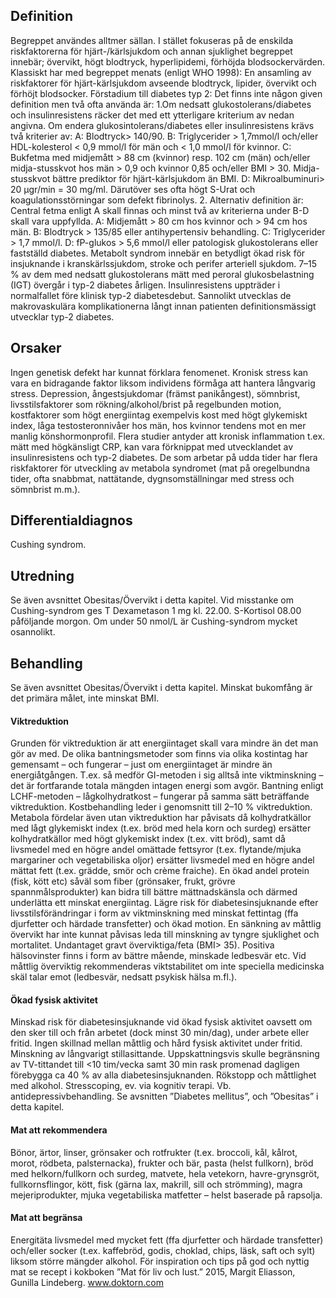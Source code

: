 ## Definition

Begreppet användes alltmer sällan. I stället fokuseras på de enskilda riskfaktorerna för hjärt-/kärlsjukdom och annan sjuklighet begreppet innebär; övervikt, högt blodtryck, hyperlipidemi, förhöjda blodsockervärden.
Klassiskt har med begreppet menats (enligt WHO 1998):
En ansamling av riskfaktorer för hjärt-kärlsjukdom avseende blodtryck, lipider, övervikt och förhöjt blodsocker. Förstadium till diabetes typ 2: Det finns inte någon given definition men två ofta använda är:
1.Om nedsatt glukostolerans/diabetes och insulinresistens räcker det med ett ytterligare kriterium av nedan angivna. Om endera glukosintolerans/diabetes eller insulinresistens krävs två kriterier av:
A: Blodtryck> 140/90.
B: Triglycerider > 1,7mmol/l och/eller HDL-kolesterol < 0,9 mmol/l för män och < 1,0 mmol/l för kvinnor. C: Bukfetma med midjemått > 88 cm (kvinnor) resp. 102 cm (män) och/eller midja-stusskvot hos män > 0,9 och kvinnor 0,85 och/eller BMI > 30. Midja-stusskvot bättre prediktor för hjärt-kärlsjukdom än BMI.
D: Mikroalbuminuri> 20 µgr/min = 30 mg/ml. Därutöver ses ofta högt S-Urat och koagulationsstörningar som defekt fibrinolys.
2. Alternativ definition är: Central fetma enligt A skall finnas och minst två av kriterierna under B-D skall vara uppfyllda.
A: Midjemått > 80 cm hos kvinnor och > 94 cm hos män.
B: Blodtryck > 135/85 eller antihypertensiv behandling.
C: Triglycerider > 1,7 mmol/l.
D: fP-glukos > 5,6 mmol/l eller patologisk glukostolerans eller fastställd diabetes.
Metabolt syndrom innebär en betydligt ökad risk för insjuknande i kranskärlssjukdom, stroke och perifer arteriell sjukdom. 7–15 % av dem med nedsatt glukostolerans mätt med peroral glukosbelastning (IGT) övergår i typ-2 diabetes årligen. Insulinresistens uppträder i normalfallet före klinisk typ-2 diabetesdebut. Sannolikt utvecklas de makrovaskulära komplikationerna långt innan patienten definitionsmässigt utvecklar typ-2 diabetes.

## Orsaker

Ingen genetisk defekt har kunnat förklara fenomenet. Kronisk stress kan vara en bidragande faktor liksom individens förmåga att hantera långvarig stress. Depression, ångestsjukdomar (främst panikångest), sömnbrist, livsstilsfaktorer som rökning/alkohol/brist på regelbunden motion, kostfaktorer som högt energiintag exempelvis kost med högt glykemiskt index, låga testosteronnivåer hos män, hos kvinnor tendens mot en mer manlig könshormonprofil. Flera studier antyder att kronisk inflammation t.ex. mätt med högkänsligt CRP, kan vara förknippat med utvecklandet av insulinresistens och typ-2 diabetes. De som arbetar på udda tider har flera riskfaktorer för utveckling av metabola syndromet (mat på oregelbundna tider, ofta snabbmat, nattätande, dygnsomställningar med stress och sömnbrist m.m.).

## Differentialdiagnos

Cushing syndrom.

## Utredning

Se även avsnittet Obesitas/Övervikt i detta kapitel.
Vid misstanke om Cushing-syndrom ges T Dexametason 1 mg kl. 22.00. S-Kortisol 08.00 påföljande morgon. Om under 50 nmol/L är Cushing-syndrom mycket osannolikt.

## Behandling

Se även avsnittet Obesitas/Övervikt i detta kapitel.
Minskat bukomfång är det primära målet, inte minskat BMI.

#### Viktreduktion

Grunden för viktreduktion är att energiintaget skall vara mindre än det man gör av med. De olika bantningsmetoder som finns via olika kostintag har gemensamt – och fungerar – just om energiintaget är mindre än energiåtgången. T.ex. så medför GI-metoden i sig alltså inte viktminskning – det är fortfarande totala mängden intagen energi som avgör. Bantning enligt LCHF-metoden – lågkolhydratkost – fungerar på samma sätt beträffande viktreduktion.
Kostbehandling leder i genomsnitt till 2–10 % viktreduktion. Metabola fördelar även utan viktreduktion har påvisats då kolhydratkällor med lågt glykemiskt index (t.ex. bröd med hela korn och surdeg) ersätter kolhydratkällor med högt glykemiskt index (t.ex. vitt bröd), samt då livsmedel med en högre andel omättade fettsyror (t.ex. flytande/mjuka margariner och vegetabiliska oljor) ersätter livsmedel med en högre andel mättat fett (t.ex. grädde, smör och crème fraiche). En ökad andel protein (fisk, kött etc) såväl som fiber (grönsaker, frukt, grövre spannmålsprodukter) kan bidra till bättre mättnadskänsla och därmed underlätta ett minskat energiintag. Lägre risk för diabetesinsjuknande efter livsstilsförändringar i form av viktminskning med minskat fettintag (ffa djurfetter och härdade transfetter) och ökad motion.
En sänkning av måttlig övervikt har inte kunnat påvisas leda till minskning av tyngre sjuklighet och mortalitet. Undantaget gravt överviktiga/feta (BMI> 35). Positiva hälsovinster finns i form av bättre mående, minskade ledbesvär etc. Vid måttlig överviktig rekommenderas viktstabilitet om inte speciella medicinska skäl talar emot (ledbesvär, nedsatt psykisk hälsa m.fl.).

#### Ökad fysisk aktivitet

Minskad risk för diabetesinsjuknande vid ökad fysisk aktivitet oavsett om den sker till och från arbetet (dock minst 30 min/dag), under arbete eller fritid. Ingen skillnad mellan måttlig och hård fysisk aktivitet under fritid. Minskning av långvarigt stillasittande. Uppskattningsvis skulle begränsning av TV-tittandet till <10 tim/vecka samt 30 min rask promenad dagligen förebygga ca 40 % av alla diabetesinsjuknanden.
Rökstopp och måttlighet med alkohol. Stresscoping, ev. via kognitiv terapi. Vb. antidepressivbehandling. Se avsnitten ”Diabetes mellitus”, och ”Obesitas” i detta kapitel.

#### Mat att rekommendera

Bönor, ärtor, linser, grönsaker och rotfrukter (t.ex. broccoli, kål, kålrot, morot, rödbeta, palsternacka), frukter och bär, pasta (helst fullkorn), bröd med helkorn/fullkorn och surdeg, matvete, hela vetekorn, havre-grynsgröt, fullkornsflingor, kött, fisk (gärna lax, makrill, sill och strömming), magra mejeriprodukter, mjuka vegetabiliska matfetter – helst baserade på rapsolja.

#### Mat att begränsa

Energitäta livsmedel med mycket fett (ffa djurfetter och härdade transfetter) och/eller socker (t.ex. kaffebröd, godis, choklad, chips, läsk, saft och sylt) liksom större mängder alkohol.
För inspiration och tips på god och nyttig mat se recept i kokboken ”Mat för liv och lust.” 2015, Margit Eliasson, Gunilla Lindeberg.
www.doktorn.com

